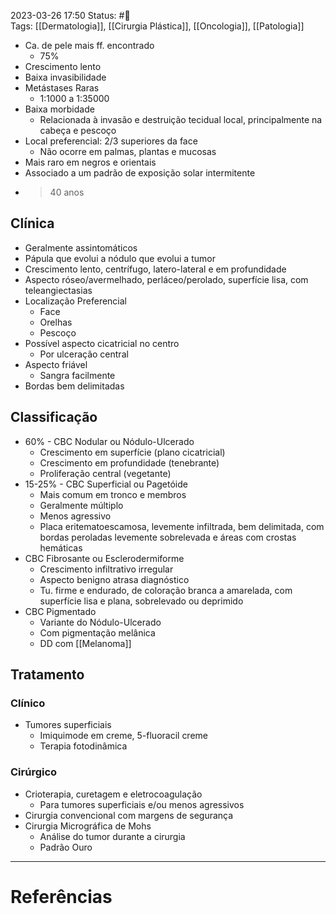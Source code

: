 2023-03-26 17:50
Status: #🌱   
Tags: [[Dermatologia]], [[Cirurgia Plástica]], [[Oncologia]], [[Patologia]]
<br/>
- Ca. de pele mais ff. encontrado
	- 75%
- Crescimento lento
- Baixa invasibilidade
- Metástases Raras
	- 1:1000 a 1:35000
- Baixa morbidade
	- Relacionada à invasão e destruição tecidual local, principalmente na cabeça e pescoço
- Local preferencial: 2/3 superiores da face
	- Não ocorre em palmas, plantas e mucosas
- Mais raro em negros e orientais
- Associado a um padrão de exposição solar intermitente
- >40 anos
## Clínica
- Geralmente assintomáticos
- Pápula que evolui a nódulo que evolui a tumor
- Crescimento lento, centrífugo, latero-lateral e em profundidade
- Aspecto róseo/avermelhado, perláceo/perolado, superfície lisa, com teleangiectasias
- Localização Preferencial
	- Face
	- Orelhas
	- Pescoço
- Possível aspecto cicatricial no centro
	- Por ulceração central
- Aspecto friável
	- Sangra facilmente
- Bordas bem delimitadas
## Classificação
- 60% - CBC Nodular ou Nódulo-Ulcerado
	- Crescimento em superfície (plano cicatricial)
	- Crescimento em profundidade (tenebrante)
	- Proliferação central (vegetante)
- 15-25% - CBC Superficial ou Pagetóide
	- Mais comum em tronco e membros
	- Geralmente múltiplo
	- Menos agressivo
	- Placa eritematoescamosa, levemente infiltrada, bem delimitada, com bordas peroladas levemente sobrelevada e áreas com crostas hemáticas
- CBC Fibrosante ou Esclerodermiforme
	- Crescimento infiltrativo irregular
	- Aspecto benigno atrasa diagnóstico
	- Tu. firme e endurado, de coloração branca a amarelada, com superfície lisa e plana, sobrelevado ou deprimido
- CBC Pigmentado
	- Variante do Nódulo-Ulcerado
	- Com pigmentação melânica
	- DD com [[Melanoma]]
## Tratamento
### Clínico
- Tumores superficiais
	- Imiquimode em creme, 5-fluoracil creme
	- Terapia fotodinâmica
### Cirúrgico
- Crioterapia, curetagem e eletrocoagulação
	- Para tumores superficiais e/ou menos agressivos
- Cirurgia convencional com margens de segurança
- Cirurgia Micrográfica de Mohs
	- Análise do tumor durante a cirurgia
	- Padrão Ouro
____
# Referências

